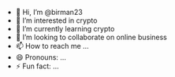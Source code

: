 - 👋 Hi, I’m @birman23
- 👀 I’m interested in crypto
- 🌱 I’m currently learning crypto
- 💞️ I’m looking to collaborate on online business 
- 📫 How to reach me ...
- 😄 Pronouns: ...
- ⚡ Fun fact: ...

<!---
birman23/birman23 is a ✨ special ✨ repository because its `README.md` (this file) appears on your GitHub profile.
You can click the Preview link to take a look at your changes.
--->
